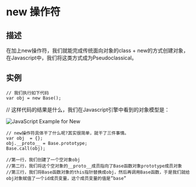 # new 操作符

## 描述

在加上new操作符，我们就能完成传统面向对象的class + new的方式创建对象，在Javascript中，我们将这类方式成为Pseudoclassical。

## 实例

```
// 我们执行如下代码
var obj = new Base();
```
// 这样代码的结果是什么，我们在Javascript引擎中看到的对象模型是：

![JavaScript Example for New](http://coolshell.cn/wp-content/uploads/2012/02/joo_3.png)

```
// new操作符具体干了什么呢?其实很简单，就干了三件事情。
var obj  = {};
obj.__proto__ = Base.prototype;
Base.call(obj);

//第一行，我们创建了一个空对象obj
//第二行，我们将这个空对象的__proto__成员指向了Base函数对象prototype成员对象
//第三行，我们将Base函数对象的this指针替换成obj，然后再调用Base函数，于是我们就给obj对象赋值了一个id成员变量，这个成员变量的值是”base”
```
